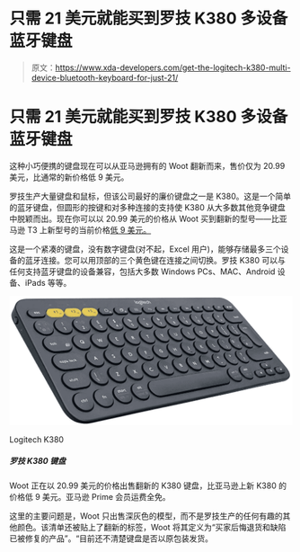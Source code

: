 # 只需 21 美元就能买到罗技 K380 多设备蓝牙键盘

> 原文：<https://www.xda-developers.com/get-the-logitech-k380-multi-device-bluetooth-keyboard-for-just-21/>

# 只需 21 美元就能买到罗技 K380 多设备蓝牙键盘

这种小巧便携的键盘现在可以从亚马逊拥有的 Woot 翻新而来，售价仅为 20.99 美元，比通常的新价格低 9 美元。

罗技生产大量键盘和鼠标，但该公司最好的廉价键盘之一是 K380。这是一个简单的蓝牙键盘，但圆形的按键和对多种连接的支持使 K380 从大多数其他竞争键盘中脱颖而出。现在你可以以 20.99 美元的价格从 Woot 买到翻新的型号——比亚马逊 T3 上新型号的当前价格[低 9 美元。](https://www.amazon.com/Logitech-K380-Multi-Device-Bluetooth-Keyboard/dp/B0148NPH9I/?tag=xda-5kj6qrd-20&ascsubtag=UUxdaUeUpU3575&asc_refurl=https%3A%2F%2Fwww.xda-developers.com%2Fget-the-logitech-k380-multi-device-bluetooth-keyboard-for-just-21%2F&asc_campaign=Short-Term)

这是一个紧凑的键盘，没有数字键盘(对不起，Excel 用户)，能够存储最多三个设备的蓝牙连接。您可以用顶部的三个黄色键在连接之间切换。罗技 K380 可以与任何支持蓝牙键盘的设备兼容，包括大多数 Windows PCs、MAC、Android 设备、iPads 等等。

 <picture>![Woot is selling refurbished K380 keyboards for $20.99, $9 below the current price a new K380 on Amazon. Shipping is free for Amazon Prime members.](img/5b3b9c4c1d39bac5a308bb3f06cbbe68.png)</picture> 

Logitech K380

##### 罗技 K380 键盘

Woot 正在以 20.99 美元的价格出售翻新的 K380 键盘，比亚马逊上新 K380 的价格低 9 美元。亚马逊 Prime 会员运费全免。

这里的主要问题是，Woot 只出售深灰色的模型，而不是罗技生产的任何有趣的其他颜色。该清单还被贴上了翻新的标签，Woot 将其定义为“买家后悔退货和缺陷已被修复的产品”。“目前还不清楚键盘是否以原包装发货。